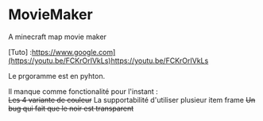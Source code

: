 # MovieMaker
A minecraft map movie maker

[Tuto] :https://www.google.com](https://youtu.be/FCKrOrIVkLs)https://youtu.be/FCKrOrIVkLs

Le prgoramme est en pyhton.

Il manque comme fonctionalité pour l'instant :  
~~Les 4 variante de couleur~~
La supportabilité d'utiliser plusieur item frame
~~Un bug qui fait que le noir est transparent~~
                                                
